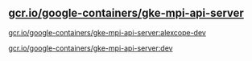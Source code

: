 
[gcr.io/google-containers/gke-mpi-api-server](https://hub.docker.com/r/anjia0532/google-containers.gke-mpi-api-server/tags/)
-----


[gcr.io/google-containers/gke-mpi-api-server:alexcope-dev](https://hub.docker.com/r/anjia0532/google-containers.gke-mpi-api-server/tags/)


[gcr.io/google-containers/gke-mpi-api-server:dev](https://hub.docker.com/r/anjia0532/google-containers.gke-mpi-api-server/tags/)


